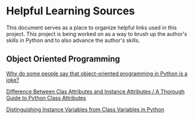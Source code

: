 # Helpful Learning Sources

This document serves as a place to organize helpful links used in this project. This project is being worked on as a way to brush up the author's skills in Python and to also advance the author's skills. 


## Object Oriented Programming
[Why do some people say that object-oriented programming in Python is a joke?](https://www.quora.com/Why-do-some-people-say-that-object-oriented-programming-in-Python-is-a-joke)

[Difference Between Clas Attributes and Instance Attributes / A Thorough Guide to Python Class Attributes](https://www.toptal.com/python/python-class-attributes-an-overly-thorough-guide)

[Distinguishing Instance Variables from Class Variables in Python](https://dev.to/ogwurujohnson/distinguishing-instance-variables-from-class-variables-in-python-81)
